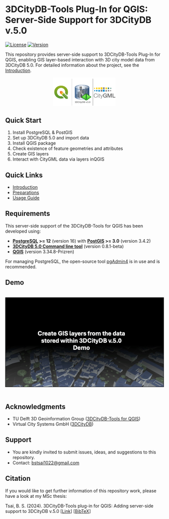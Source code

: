 # 3DCityDB-Tools Plug-In for QGIS: Server-Side Support for 3DCityDB v.5.0

[![License](https://img.shields.io/badge/License-Apache_2.0-blue.svg)](https://opensource.org/licenses/Apache-2.0)
[![Version](https://img.shields.io/badge/version-1.0.0-green.svg)](https://github.com/yourusername/repo/releases)

This repository provides server-side support to 3DCityDB-Tools Plug-In for QGIS, enabling GIS layer-based interaction with 3D city model data from 3DCityDB 5.0. For detailed information about the project, see the [Introduction](docs/INTRODUCTION.md).
<!-- This repository contains the work of the master's thesis titled **"3DCityDB-Tools plug-in for QGIS: Adding server-side support to 3DCityDB v.5.0,"** which includes trial updates on the server side of 3DCityDB-Tools-for-QGIS tailored for 3DCityDB v.5.0. The full document is available on the [TU Delft Library](https://repository.tudelft.nl/record/uuid:5992ba24-8618-48d7-9e24-28839b5da16b). -->

<p align="center">
  <img src="docs/images/logo.png" alt="logo 3DCityDB Tools server-side support for 3DCityDB 5.0" width="200" />
</p>


## Quick Start
1. Install PostgreSQL & PostGIS
2. Set up 3DCityDB 5.0 and import data
3. Install QGIS package
4. Check existence of feature geometries and attributes
5. Create GIS layers
6. Interact with CityGML data via layers inQGIS

## Quick Links
- [Introduction](docs/INTRODUCTION.md)
- [Preparations](docs/PREPARATIONS.md)
- [Usage Guide](docs/USAGE.md)

## Requirements
  This server-side support of the 3DCityDB-Tools for QGIS has been developed using:
  - **[PostgreSQL](https://www.postgresql.org/) >= 12** (version 16) with **[PostGIS](https://postgis.net/) >= 3.0** (version 3.4.2)
  - **[3DCityDB 5.0 Command line tool](https://github.com/3dcitydb/citydb-tool)** (version 0.8.1-beta)
  - **[QGIS](https://www.qgis.org/download/)** (version 3.34.8-Prizren)

  For managing PostgreSQL, the open-source tool [pgAdmin4](https://www.pgadmin.org/) is in use and is recommended.

## Demo
<p align="center">
<br>
<kbd>
<a href="https://drive.google.com/file/d/1DQMauAGE3JKBcGCiTsvTX5V0qBaqZ0F8/view?usp=sharing" target="_blank">
<img style="border:1px solid black;" src="docs/images/demo_cover.png" width="600"/></a>
</kbd>
<br><br>
</p>

## Acknowledgments
- TU Delft 3D Geoinformation Group ([3DCityDB-Tools for QGIS](https://github.com/tudelft3d/3dcitydb-tools-plugin-qgis))
- Virtual City Systems GmbH ([3DCityDB](https://www.3dcitydb.org/))

## Support
- You are kindly invited to submit issues, ideas, and suggestions to this repository.
- Contact: bstsai1022@gmail.com

## Citation
If you would like to get further information of this repository work, please have a look at my MSc thesis:

Tsai, B. S. (2024). 3DCityDB-Tools plug-in for QGIS: Adding server-side support to 3DCityDB
v.5.0 [[Link](https://repository.tudelft.nl/record/uuid:5992ba24-8618-48d7-9e24-28839b5da16b)] [[BibTeX](docs/CITATION.bib)]

<!-- ## License
This project is licensed under the Apache License 2.0 - see the [LICENSE](LICENSE) file for details. -->
